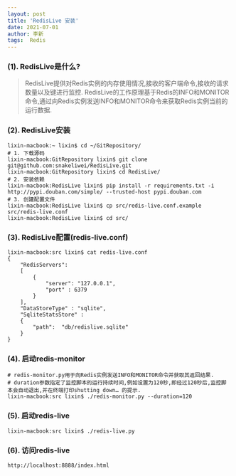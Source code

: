 ```yaml
---
layout: post
title: 'RedisLive 安装'
date: 2021-07-01
author: 李新
tags:  Redis
---
```


### (1). RedisLive是什么? 
> RedisLive提供对Redis实例的内存使用情况,接收的客户端命令,接收的请求数量以及键进行监控. 
> RedisLive的工作原理基于Redis的INFO和MONITOR命令,通过向Redis实例发送INFO和MONITOR命令来获取Redis实例当前的运行数据.  

### (2). RedisLive安装
```
lixin-macbook:~ lixin$ cd ~/GitRepository/
# 1. 下载源码
lixin-macbook:GitRepository lixin$ git clone git@github.com:snakeliwei/RedisLive.git
lixin-macbook:GitRepository lixin$ cd RedisLive/
# 2. 安装依赖
lixin-macbook:RedisLive lixin$ pip install -r requirements.txt -i http://pypi.douban.com/simple/ --trusted-host pypi.douban.com
# 3. 创建配置文件
lixin-macbook:RedisLive lixin$ cp src/redis-live.conf.example src/redis-live.conf
lixin-macbook:RedisLive lixin$ cd src/
```
### (3). RedisLive配置(redis-live.conf)
```
lixin-macbook:src lixin$ cat redis-live.conf
{
	"RedisServers":
	[
		{
  			"server": "127.0.0.1",
  			"port" : 6379
		}
	],
	"DataStoreType" : "sqlite",
	"SqliteStatsStore" :
	{
		"path":  "db/redislive.sqlite"
	}
}
```
### (4). 启动redis-monitor
```
# redis-monitor.py用于向Redis实例发送INFO和MONITOR命令并获取其返回结果.  
# duration参数指定了监控脚本的运行持续时间,例如设置为120秒,即经过120秒后,监控脚本会自动退出,并在终端打印shutting down… 的提示.
lixin-macbook:src lixin$ ./redis-monitor.py --duration=120
```
### (5). 启动redis-live
```
lixin-macbook:src lixin$ ./redis-live.py
```
### (6). 访问redis-live
```
http://localhost:8888/index.html
```
